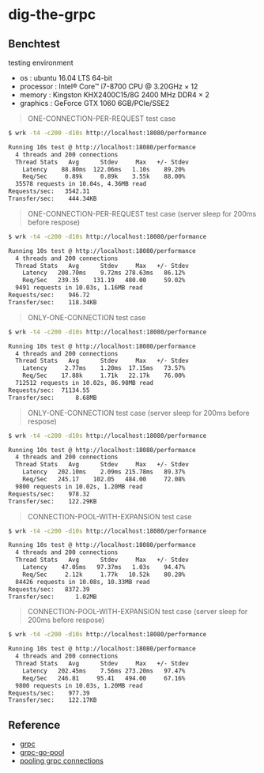 # dig-the-grpc

## Benchtest

testing environment

* os        : ubuntu 16.04 LTS 64-bit
* processor : Intel® Core™ i7-8700 CPU @ 3.20GHz × 12 
* memory    : Kingston KHX2400C15/8G 2400 MHz DDR4 × 2
* graphics  : GeForce GTX 1060 6GB/PCIe/SSE2

> ONE-CONNECTION-PER-REQUEST test case

```bash
$ wrk -t4 -c200 -d10s http://localhost:18080/performance

Running 10s test @ http://localhost:18080/performance
  4 threads and 200 connections
  Thread Stats   Avg      Stdev     Max   +/- Stdev
    Latency    88.80ms  122.06ms   1.10s    89.20%
    Req/Sec     0.89k     0.89k    3.55k    88.00%
  35578 requests in 10.04s, 4.36MB read
Requests/sec:   3542.31
Transfer/sec:    444.34KB
```

> ONE-CONNECTION-PER-REQUEST test case (server sleep for 200ms before respose)

```bash
$ wrk -t4 -c200 -d10s http://localhost:18080/performance

Running 10s test @ http://localhost:18080/performance
  4 threads and 200 connections
  Thread Stats   Avg      Stdev     Max   +/- Stdev
    Latency   208.70ms    9.72ms 278.63ms   86.12%
    Req/Sec   239.35    131.19   480.00     59.02%
  9491 requests in 10.03s, 1.16MB read
Requests/sec:    946.72
Transfer/sec:    118.34KB
```

> ONLY-ONE-CONNECTION test case

```bash
$ wrk -t4 -c200 -d10s http://localhost:18080/performance

Running 10s test @ http://localhost:18080/performance
  4 threads and 200 connections
  Thread Stats   Avg      Stdev     Max   +/- Stdev
    Latency     2.77ms    1.20ms  17.15ms   73.57%
    Req/Sec    17.88k     1.71k   22.17k    76.00%
  712512 requests in 10.02s, 86.98MB read
Requests/sec:  71134.55
Transfer/sec:      8.68MB
```

> ONLY-ONE-CONNECTION test case (server sleep for 200ms before respose)

```bash
$ wrk -t4 -c200 -d10s http://localhost:18080/performance

Running 10s test @ http://localhost:18080/performance
  4 threads and 200 connections
  Thread Stats   Avg      Stdev     Max   +/- Stdev
    Latency   202.10ms    2.09ms 215.78ms   89.37%
    Req/Sec   245.17    102.05   484.00     72.08%
  9800 requests in 10.02s, 1.20MB read
Requests/sec:    978.32
Transfer/sec:    122.29KB
```

> CONNECTION-POOL-WITH-EXPANSION test case

```bash
$ wrk -t4 -c200 -d10s http://localhost:18080/performance

Running 10s test @ http://localhost:18080/performance
  4 threads and 200 connections
  Thread Stats   Avg      Stdev     Max   +/- Stdev
    Latency    47.05ms   97.37ms   1.03s    94.47%
    Req/Sec     2.12k     1.77k   10.52k    80.20%
  84426 requests in 10.08s, 10.33MB read
Requests/sec:   8372.39
Transfer/sec:      1.02MB
```

> CONNECTION-POOL-WITH-EXPANSION test case (server sleep for 200ms before respose)

```bash
$ wrk -t4 -c200 -d10s http://localhost:18080/performance

Running 10s test @ http://localhost:18080/performance
  4 threads and 200 connections
  Thread Stats   Avg      Stdev     Max   +/- Stdev
    Latency   202.45ms    7.56ms 273.20ms   97.47%
    Req/Sec   246.81     95.41   494.00     67.16%
  9800 requests in 10.03s, 1.20MB read
Requests/sec:    977.39
Transfer/sec:    122.17KB
```

## Reference

* [grpc](https://grpc.io/)
* [grpc-go-pool](https://github.com/processout/grpc-go-pool)
* [pooling grpc connections](https://mycodesmells.com/post/pooling-grpc-connections)
